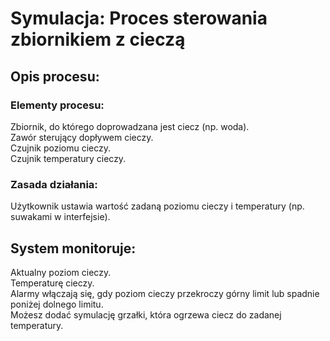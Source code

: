 # Symulacja: Proces sterowania zbiornikiem z cieczą
## Opis procesu:
### Elementy procesu:  
Zbiornik, do którego doprowadzana jest ciecz (np. woda).  
Zawór sterujący dopływem cieczy.  
Czujnik poziomu cieczy.  
Czujnik temperatury cieczy.  

### Zasada działania:  
Użytkownik ustawia wartość zadaną poziomu cieczy i temperatury (np. suwakami w interfejsie).

## System monitoruje:
Aktualny poziom cieczy.  
Temperaturę cieczy.  
Alarmy włączają się, gdy poziom cieczy przekroczy górny limit lub spadnie poniżej dolnego limitu.  
Możesz dodać symulację grzałki, która ogrzewa ciecz do zadanej temperatury.  
